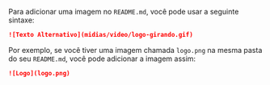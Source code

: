 Para adicionar uma imagem no `README.md`, você pode usar a seguinte sintaxe:

```markdown
![Texto Alternativo](midias/video/logo-girando.gif)
```

Por exemplo, se você tiver uma imagem chamada `logo.png` na mesma pasta do seu `README.md`, você pode adicionar a imagem assim:

```markdown
![Logo](logo.png)
```